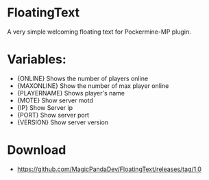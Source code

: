 # FloatingText

A very simple welcoming floating text for Pockermine-MP plugin.

# Variables:
- {ONLINE} Shows the number of players online
- {MAXONLINE} Show the number of max player online
- {PLAYERNAME} Shows player's name
- {MOTE} Show server motd
- {IP} Show Server ip
- {PORT} Show server port
- {VERSION} Show server version

# Download

- https://github.com/MagicPandaDev/FloatingText/releases/tag/1.0